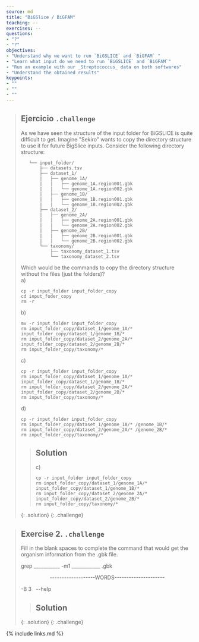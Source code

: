```yaml
---
source: md
title: "BiGSlice / BiGFAM"
teaching: --
exercises: --
questions:
- "?"
- "?"
objectives:
- "Understand why we want to run `BiGSLICE` and `BiGFAM` "
- "Learn what input do we need to run `BiGSLICE` and `BiGFAM`"
- "Run an example with our _Streptococcus_ data on both softwares"
- "Understand the obtained results"
keypoints:
- ""  
- ""
- ""
---
```


> ## Ejercicio `.challenge`
> As we have seen the structure of the input folder for BiGSLICE is quite difficult to get. Imagine "Sekiro" wants to copy the directory structure to use it for future BigSlice inputs.
> Consider the following directory structure:
> ```
>    └── input_folder/                    
>        ├── datasets.tsv           
>        ├── dataset_1/
>        |   ├── genome_1A/
>        |   |   ├── genome_1A.region001.gbk
>        |   |   └── genome_1A.region002.gbk
>        |   ├── genome_1B/
>        |   |   ├── genome_1B.region001.gbk
>        |   |   └── genome_1B.region002.gbk
>        ├── dataset_2/
>        |   ├── genome_2A/
>        |   |   ├── genome_2A.region001.gbk
>        |   |   └── genome_2A.region002.gbk
>        |   ├── genome_2B/
>        |   |   ├── genome_2B.region001.gbk
>        |   |   └── genome_2B.region002.gbk
>        └── taxonomy/
>            ├── taxonomy_dataset_1.tsv
>            └── taxonomy_dataset_2.tsv                     
> ```
> Which would be the commands to copy the directory structure without the files (just the folders)? <br>
> a)
> ```
> cp -r input_folder input_folder_copy
> cd input_foder_copy
> rm -r
> ```
> b)
> ```
> mv -r input_folder input_folder_copy
> rm input_folder_copy/dataset_1/genome_1A/* input_folder_copy/dataset_1/genome_1B/*
> rm input_folder_copy/dataset_2/genome_2A/* input_folder_copy/dataset_2/genome_2B/*
> rm input_folder_copy/taxonomy/*
> ```
> c)
> ```
> cp -r input_folder input_folder_copy
> rm input_folder_copy/dataset_1/genome_1A/* input_folder_copy/dataset_1/genome_1B/*
> rm input_folder_copy/dataset_2/genome_2A/* input_folder_copy/dataset_2/genome_2B/*
> rm input_folder_copy/taxonomy/*
> ```
> d)
> ```
> cp -r input_folder input_folder_copy
> rm input_folder_copy/dataset_1/genome_1A/* /genome_1B/*
> rm input_folder_copy/dataset_2/genome_2A/* /genome_2B/*
> rm input_folder_copy/taxonomy/*
> ```
> > ## Solution
> > c)
> > ```
> > cp -r input_folder input_folder_copy
> > rm input_folder_copy/dataset_1/genome_1A/* input_folder_copy/dataset_1/genome_1B/*
> > rm input_folder_copy/dataset_2/genome_2A/* input_folder_copy/dataset_2/genome_2B/*
> > rm input_folder_copy/taxonomy/*
> > ```
> {: .solution}
{: .challenge}

> ## Exercise 2. `.challenge`  
> Fill in the blank spaces to complete the command that would get the organism information from the .gbk file. 
> 
> grep ___________ -m1 ____________ .gbk 
>  <p style="text-align: center;"> -------------------WORDS--------------------- </p>
>  <p> -B 3 &nbsp; --help </p>
>  
> 
> > ## Solution
> {: .solution}
{: .challenge}


{% include links.md %}
